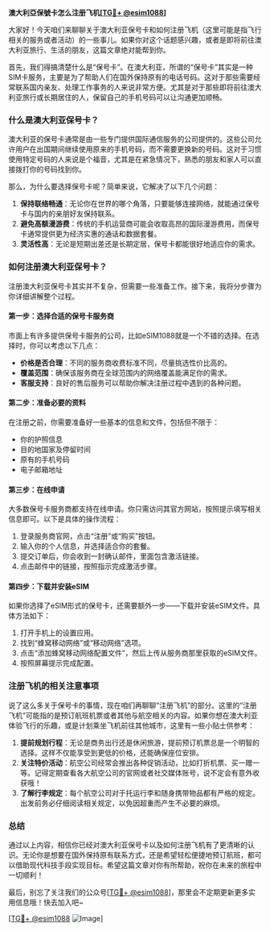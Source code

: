 **澳大利亞保號卡怎么注册飞机[[TG💪+ @esim1088](https://t.me/s/esim1088)]**

大家好！今天咱们来聊聊关于澳大利亚保号卡和如何注册飞机（这里可能是指飞行相关的服务或者活动）的一些事儿。如果你对这个话题感兴趣，或者是即将前往澳大利亚旅行、生活的朋友，这篇文章绝对能帮到你。

首先，我们得搞清楚什么是“保号卡”。在澳大利亚，所谓的“保号卡”其实是一种SIM卡服务，主要是为了帮助人们在国外保持原有的电话号码。这对于那些需要经常联系国内亲友、处理工作事务的人来说非常方便。尤其是对于那些即将前往澳大利亚旅行或长期居住的人，保留自己的手机号码可以让沟通更加顺畅。

### **什么是澳大利亚保号卡？**

澳大利亚的保号卡通常是由一些专门提供国际通信服务的公司提供的。这些公司允许用户在出国期间继续使用原来的手机号码，而不需要更换新的号码。这对于习惯使用特定号码的人来说是个福音，尤其是在紧急情况下，熟悉的朋友和家人可以直接拨打你的号码找到你。

那么，为什么要选择保号卡呢？简单来说，它解决了以下几个问题：

1. **保持联络畅通**：无论你在世界的哪个角落，只要能够连接网络，就能通过保号卡与国内的亲朋好友保持联系。
2. **避免高额漫游费**：传统的手机运营商可能会收取高昂的国际漫游费用，而保号卡通常提供更为经济实惠的通话和数据套餐。
3. **灵活性高**：无论是短期出差还是长期定居，保号卡都能很好地适应你的需求。

### **如何注册澳大利亚保号卡？**

注册澳大利亚保号卡其实并不复杂，但需要一些准备工作。接下来，我将分步骤为你详细讲解整个过程。

#### **第一步：选择合适的保号卡服务商**
市面上有许多提供保号卡服务的公司，比如eSIM1088就是一个不错的选择。在选择时，你可以考虑以下几点：
- **价格是否合理**：不同的服务商收费标准不同，尽量挑选性价比高的。
- **覆盖范围**：确保该服务商在全球范围内的网络覆盖能满足你的需求。
- **客服支持**：良好的售后服务可以帮助你解决注册过程中遇到的各种问题。

#### **第二步：准备必要的资料**
在注册之前，你需要准备好一些基本的信息和文件，包括但不限于：
- 你的护照信息
- 目的地国家及停留时间
- 原有的手机号码
- 电子邮箱地址

#### **第三步：在线申请**
大多数保号卡服务商都支持在线申请。你只需访问其官方网站，按照提示填写相关信息即可。以下是具体的操作流程：
1. 登录服务商官网，点击“注册”或“购买”按钮。
2. 输入你的个人信息，并选择适合你的套餐。
3. 提交订单后，你会收到一封确认邮件，里面包含激活链接。
4. 点击邮件中的链接，按照指示完成激活步骤。

#### **第四步：下载并安装eSIM**
如果你选择了eSIM形式的保号卡，还需要额外一步——下载并安装eSIM文件。具体方法如下：
1. 打开手机上的设置应用。
2. 找到“蜂窝移动网络”或“移动网络”选项。
3. 点击“添加蜂窝移动网络配置文件”，然后上传从服务商那里获取的eSIM文件。
4. 按照屏幕提示完成配置。

### **注册飞机的相关注意事项**

说了这么多关于保号卡的事情，现在咱们再聊聊“注册飞机”的部分。这里的“注册飞机”可能指的是预订航班机票或者其他与航空相关的内容。如果你想在澳大利亚体验飞行的乐趣，或是计划乘坐飞机前往其他城市，这里有一些小贴士供参考：

1. **提前规划行程**：无论是商务出行还是休闲旅游，提前预订机票总是一个明智的选择。这样不仅能享受到更低的价格，还能确保座位安排。
2. **关注特价活动**：航空公司经常会推出各种促销活动，比如打折机票、买一赠一等。记得定期查看各大航空公司的官网或者社交媒体账号，说不定会有意外收获哦！
3. **了解行李规定**：每个航空公司对于托运行李和随身携带物品都有严格的规定。出发前务必仔细阅读相关规定，以免因超重而产生不必要的麻烦。

### **总结**

通过以上内容，相信你已经对澳大利亚保号卡以及如何注册飞机有了更清晰的认识。无论你是想要在国外保持原有联系方式，还是希望轻松便捷地预订航班，都可以借助现代科技手段实现目标。希望这篇文章对你有所帮助，祝你在未来的旅程中一切顺利！

最后，别忘了关注我们的公众号[[TG💪+ @esim1088](https://t.me/s/esim1088)]，那里会不定期更新更多实用信息哦！快去加入吧~

[[TG💪+ @esim1088](https://t.me/s/esim1088) ![Image](https://i.postimg.cc/4NQfJmqS/Snipaste-2025-05-13-00-14-12.png)]